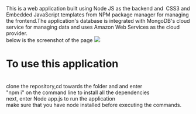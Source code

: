 This is a web application built using Node JS as the backend and  CSS3 and Embedded JavaScript templates from NPM package manager for managing the frontend.The application's database is integrated with MongoDB's cloud service for managing data and uses Amazon Web Services as the cloud provider.
<br>
below is the screenshot of the page
![](https://github.com/onlyArsh/todo-list/blob/master/ss.png)

# To use this application
<br>
clone the repository,cd towards the folder and and enter
<br>
"npm i" on the command line to install all the dependencies
<br>
next, enter Node app.js to run the application
<br>
make sure that you have node installed before executing the commands.
